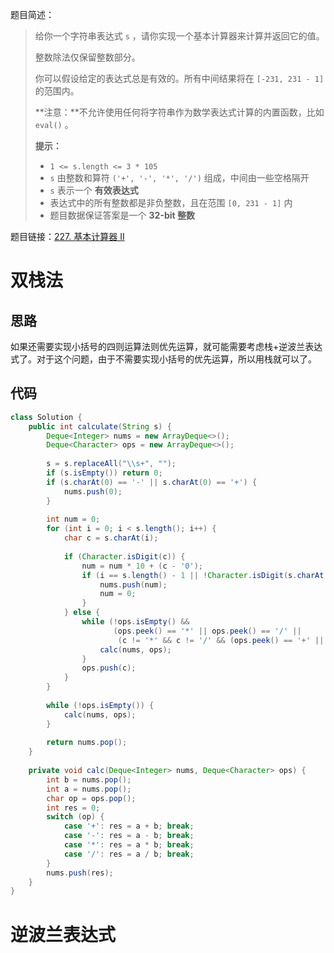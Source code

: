 题目简述：

> 给你一个字符串表达式 `s` ，请你实现一个基本计算器来计算并返回它的值。
>
> 整数除法仅保留整数部分。
>
> 你可以假设给定的表达式总是有效的。所有中间结果将在 `[-231, 231 - 1]` 的范围内。
>
> **注意：**不允许使用任何将字符串作为数学表达式计算的内置函数，比如 `eval()` 。
>
> **提示：**
>
> - `1 <= s.length <= 3 * 105`
> - `s` 由整数和算符 `('+', '-', '*', '/')` 组成，中间由一些空格隔开
> - `s` 表示一个 **有效表达式**
> - 表达式中的所有整数都是非负整数，且在范围 `[0, 231 - 1]` 内
> - 题目数据保证答案是一个 **32-bit 整数**

题目链接：[227. 基本计算器 II](https://leetcode.cn/problems/basic-calculator-ii/)

# 双栈法

## 思路

如果还需要实现小括号的四则运算法则优先运算，就可能需要考虑栈+逆波兰表达式了。对于这个问题，由于不需要实现小括号的优先运算，所以用栈就可以了。



## 代码

```java
class Solution {
    public int calculate(String s) {
        Deque<Integer> nums = new ArrayDeque<>();
        Deque<Character> ops = new ArrayDeque<>();
        
        s = s.replaceAll("\\s+", "");
        if (s.isEmpty()) return 0;
        if (s.charAt(0) == '-' || s.charAt(0) == '+') {
            nums.push(0);
        }
        
        int num = 0;
        for (int i = 0; i < s.length(); i++) {
            char c = s.charAt(i);
            
            if (Character.isDigit(c)) {
                num = num * 10 + (c - '0');
                if (i == s.length() - 1 || !Character.isDigit(s.charAt(i + 1))) {
                    nums.push(num);
                    num = 0;
                }
            } else {
                while (!ops.isEmpty() && 
                       (ops.peek() == '*' || ops.peek() == '/' || 
                        (c != '*' && c != '/' && (ops.peek() == '+' || ops.peek() == '-')))) {
                    calc(nums, ops);
                }
                ops.push(c);
            }
        }
        
        while (!ops.isEmpty()) {
            calc(nums, ops);
        }
        
        return nums.pop();
    }
    
    private void calc(Deque<Integer> nums, Deque<Character> ops) {
        int b = nums.pop();
        int a = nums.pop();
        char op = ops.pop();
        int res = 0;
        switch (op) {
            case '+': res = a + b; break;
            case '-': res = a - b; break;
            case '*': res = a * b; break;
            case '/': res = a / b; break;
        }
        nums.push(res);
    }
}
```

# 逆波兰表达式
